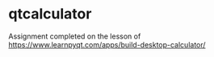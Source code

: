# qtcalculator
Assignment completed on the lesson of  https://www.learnpyqt.com/apps/build-desktop-calculator/ 
